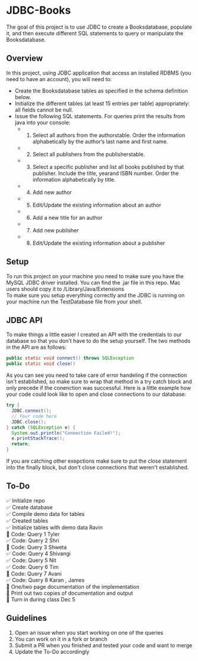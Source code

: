 # JDBC-Books
The goal of this project is to use JDBC to create a Booksdatabase, populate it, and then execute different SQL statements to query or manipulate the Booksdatabase.


## Overview
In this project, using JDBC application that access an installed RDBMS (you need to have an account), you will need to:
* Create the Booksdatabase tables as specified in the schema definition below.
* Initialize the different tables (at least 15 entries per table) appropriately: all fields cannot be null.
* Issue the following SQL statements. For queries print the results from java into your console:
  * 1. Select all authors from the authorstable. Order the information alphabetically by the author’s last name and first name.
  * 2. Select all publishers from the publisherstable.
  * 3. Select a specific publisher and list all books published by that publisher. Include the title, yearand ISBN number. Order the information alphabetically by title.
  * 4. Add new author
  * 5. Edit/Update the existing information about an author
  * 6. Add a new title for an author
  * 7. Add new publisher
  * 8. Edit/Update the existing information about a publisher

## Setup
To run this project on your machine you need to make sure you have the MySQL JDBC driver installed. You can find the .jar file in this repo. Mac users should copy it to /Library/Java/Extensions    
To make sure you setup everything correctly and the JDBC is running on your machine run the TestDatabase file from your shell.  

## JDBC API
To make things a little easier I created an API with the credentials to our database so that you don't have to do the setup yourself. The two methods in the API are as follows:
```java
public static void connect() throws SQLException
public static void close()
```
As you can see you need to take care of error handeling if the connection isn't established, so make sure to wrap that method in a try catch block and only precede if the conenction was successful. Here is a little example how your code could look like to open and close connections to our database:
```java
try {
  JDBC.connect();
  // Your code here
  JDBC.close();
} catch (SQLException e) {
  System.out.println("Connection Failed!");
  e.printStackTrace();
  return;
}
```
If you are catching other exepctions make sure to put the close statement into the finally block, but don't close connections that weren't established.  

## To-Do
:white_check_mark: Initialize repo  
:white_check_mark: Create database  
:white_check_mark: Compile demo data for tables  
:white_check_mark: Created tables    
:white_check_mark: Initialize tables with demo data  Ravin  
:black_square_button: Code: Query 1  Tyler  
:white_check_mark: Code: Query 2  Shri  
:black_square_button: Code: Query 3  Shweta  
:white_check_mark: Code: Query 4  Shivangi  
:white_check_mark: Code: Query 5  Nit  
:white_check_mark: Code: Query 6  Tim  
:black_square_button: Code: Query 7  Avani  
:white_check_mark: Code: Query 8  Karan , James  
:black_square_button: One/two page documentation of the implementation  
:black_square_button: Print out two copies of documentation and output  
:black_square_button: Turn in during class Dec 5  

## Guidelines
1. Open an issue when you start working on one of the queries
2. You can work on it in a fork or branch
3. Submit a PR when you finished and tested your code and want to merge
4. Update the To-Do accordingly
